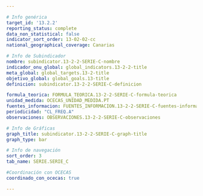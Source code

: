 ```yaml
---

# Info genérica
target_id: '13.2.2'
reporting_status: complete
data_non_statistical: false
indicator_sort_order: 13-02-02-cc
national_geographical_coverage: Canarias

# Info de Subindicador
nombre: subindicator.13-2-2-SERIE-C-nombre
indicador_onu_global: global_indicators.13-2-2-title
meta_global: global_targets.13-2-title
objetivo_global: global_goals.13-title
definicion: subindicator.13-2-2-SERIE-C-definicion

formula_teorica: FORMULA_TEORICA.13-2-2-SERIE-C-formula-teorica
unidad_medida: OCECAS_UNIDAD_MEDIDA.PT
fuentes_informacion: FUENTES_INFORMACION.13-2-2-SERIE-C-fuentes-informacion
periodicidad: "CL_FREQ.A"
observaciones: OBSERVACIONES.13-2-2-SERIE-C-observaciones

# Info de Gráficas
graph_title: subindicator.13-2-2-SERIE-C-graph-title
graph_type: bar

# Info de navegación
sort_order: 3
tab_name: SERIE.SERIE_C

#Coordinación con OCECAS
coordinado_con_ocecas: true

---
```

